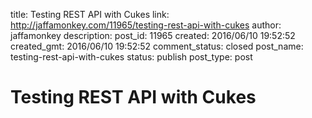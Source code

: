 title: Testing REST API with Cukes
link: http://jaffamonkey.com/11965/testing-rest-api-with-cukes
author: jaffamonkey
description: 
post_id: 11965
created: 2016/06/10 19:52:52
created_gmt: 2016/06/10 19:52:52
comment_status: closed
post_name: testing-rest-api-with-cukes
status: publish
post_type: post

# Testing REST API with Cukes

